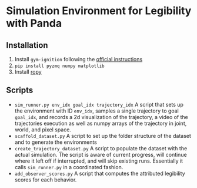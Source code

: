 # Simulation Environment for Legibility with Panda

## Installation

1. Install `gym-ignition` following the [official instructions](https://github.com/robotology/gym-ignition#setup)
2. `pip install pyzmq numpy matplotlib`
3. Install [ropy](https://github.com/FirefoxMetzger/ropy)

## Scripts

- `sim_runner.py env_idx goal_idx trajectory_idx` A script that sets up the
  environment with ID `env_idx`, samples a single trajectory to goal `goal_idx`,
  and records a 2d visualization of the trajectory, a video of the trajectories
  execution as well as numpy arrays of the trajectory in joint, world, and pixel
  space.
- `scaffold_dataset.py` A script to set up the folder structure of the dataset
  and to generate the environments
- `create_trajectory_dataset.py` A script to populate the dataset with the
  actual simulation. The script is aware of current progress, will continue
  where it left off if interrupted, and will skip existing runs. Essentially it
  calls `sim_runner.py` in a coordinated fashion.
- `add_observer_scores.py` A script that computes the attributed legibility
  scores for each behavior.